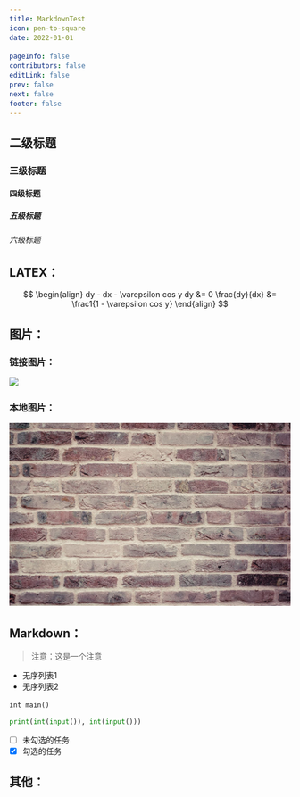 ```yaml
---
title: MarkdownTest
icon: pen-to-square
date: 2022-01-01

pageInfo: false
contributors: false
editLink: false
prev: false
next: false
footer: false
---
```


## 二级标题

### 三级标题

#### 四级标题

##### 五级标题

###### 六级标题

## LATEX：

$$
\begin{align}
dy - dx - \varepsilon cos y dy &= 0
\frac{dy}{dx} &= \frac1{1 - \varepsilon cos y}
\end{align}
$$

## 图片：

### 链接图片：

![](https://t.alcy.cc/pc/)

### 本地图片：

![](cover1.jpg)

## Markdown：

> 注意：这是一个注意

- 无序列表1
- 无序列表2

`int main()`

```python
print(int(input()), int(input()))
```

- [ ] 未勾选的任务
- [x] 勾选的任务

## 其他：
